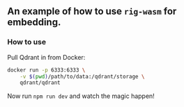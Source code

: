 ## An example of how to use `rig-wasm` for embedding.

### How to use
Pull Qdrant in from Docker:
```bash
docker run -p 6333:6333 \
    -v $(pwd)/path/to/data:/qdrant/storage \
    qdrant/qdrant
```

Now run `npm run dev` and watch the magic happen!

<!-- Auto-update: 2025-10-06T20:05:37.383650 -->
